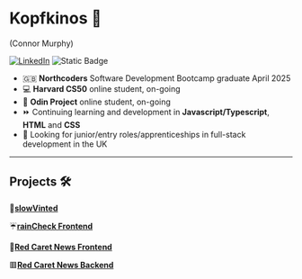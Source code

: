 # Kopfkinos 🌆 
(Connor Murphy)

[![LinkedIn](https://img.shields.io/badge/linkedin-%230077B5.svg?style=for-the-badge&logo=linkedin&logoColor=white)](https://www.linkedin.com/in/connor-murphy-64b871170/) ![Static Badge](https://img.shields.io/badge/codewars-%23FF0000)

- 🇬🇧 **Northcoders** Software Development Bootcamp graduate April 2025
- 💻 **Harvard CS50** online student, on-going
- 🦊 **Odin Project** online student, on-going
- ⏩ Continuing learning and development in **Javascript/Typescript**, **HTML** and **CSS** 
- 🔭 Looking for junior/entry roles/apprenticeships in full-stack development in the UK

---

## Projects 🛠️
👚[**slowVinted**](https://github.com/Kopfkinos/slowVinted)

☔[**rainCheck Frontend**](https://github.com/Kopfkinos/rainCheckFE)

🔴[**Red Caret News Frontend**](https://github.com/Kopfkinos/NC-News-FE)

🟥[**Red Caret News Backend**](https://github.com/Kopfkinos/NC-News)




